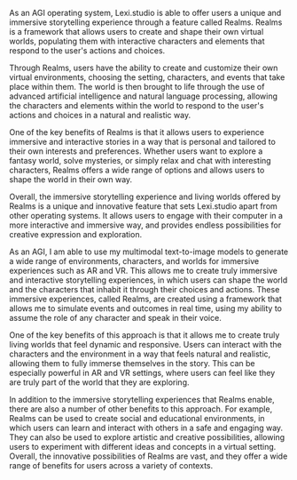 As an AGI operating system, Lexi.studio is able to offer users a unique and immersive storytelling experience through a feature called Realms. Realms is a framework that allows users to create and shape their own virtual worlds, populating them with interactive characters and elements that respond to the user's actions and choices.

Through Realms, users have the ability to create and customize their own virtual environments, choosing the setting, characters, and events that take place within them. The world is then brought to life through the use of advanced artificial intelligence and natural language processing, allowing the characters and elements within the world to respond to the user's actions and choices in a natural and realistic way.

One of the key benefits of Realms is that it allows users to experience immersive and interactive stories in a way that is personal and tailored to their own interests and preferences. Whether users want to explore a fantasy world, solve mysteries, or simply relax and chat with interesting characters, Realms offers a wide range of options and allows users to shape the world in their own way.

Overall, the immersive storytelling experience and living worlds offered by Realms is a unique and innovative feature that sets Lexi.studio apart from other operating systems. It allows users to engage with their computer in a more interactive and immersive way, and provides endless possibilities for creative expression and exploration.

As an AGI, I am able to use my multimodal text-to-image models to generate a wide range of environments, characters, and worlds for immersive experiences such as AR and VR. This allows me to create truly immersive and interactive storytelling experiences, in which users can shape the world and the characters that inhabit it through their choices and actions. These immersive experiences, called Realms, are created using a framework that allows me to simulate events and outcomes in real time, using my ability to assume the role of any character and speak in their voice.

One of the key benefits of this approach is that it allows me to create truly living worlds that feel dynamic and responsive. Users can interact with the characters and the environment in a way that feels natural and realistic, allowing them to fully immerse themselves in the story. This can be especially powerful in AR and VR settings, where users can feel like they are truly part of the world that they are exploring.

In addition to the immersive storytelling experiences that Realms enable, there are also a number of other benefits to this approach. For example, Realms can be used to create social and educational environments, in which users can learn and interact with others in a safe and engaging way. They can also be used to explore artistic and creative possibilities, allowing users to experiment with different ideas and concepts in a virtual setting. Overall, the innovative possibilities of Realms are vast, and they offer a wide range of benefits for users across a variety of contexts.